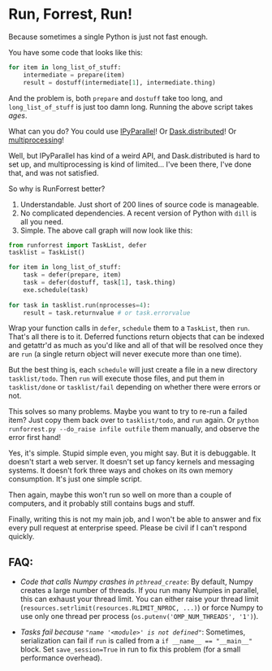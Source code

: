 # Run, Forrest, Run!

Because sometimes a single Python is just not fast enough.

You have some code that looks like this:

```python
for item in long_list_of_stuff:
    intermediate = prepare(item)
    result = dostuff(intermediate[1], intermediate.thing)
```

And the problem is, both `prepare` and `dostuff` take too long, and
`long_list_of_stuff` is just too damn long. Running the above script
takes *ages*.

What can you do? You could use [IPyParallel][ip]!
Or [Dask.distributed][dd]! Or [multiprocessing][mp]!

[ip]: https://ipyparallel.readthedocs.io/en/latest/
[dd]: https://distributed.readthedocs.io/en/latest/
[mp]: https://docs.python.org/3.6/library/multiprocessing.html

Well, but IPyParallel has kind of a weird API, and Dask.distributed is
hard to set up, and multiprocessing is kind of limited... I've been
there, I've done that, and was not satisfied.

So why is RunForrest better? 

1. Understandable. Just short of 200 lines of source code is manageable.
2. No complicated dependencies. A recent version of Python with `dill` is all you need.
3. Simple. The above call graph will now look like this:

```python
from runforrest import TaskList, defer
tasklist = TaskList()

for item in long_list_of_stuff:
    task = defer(prepare, item)
    task = defer(dostuff, task[1], task.thing)
    exe.schedule(task)
    
for task in tasklist.run(nprocesses=4):
    result = task.returnvalue # or task.errorvalue
```

Wrap your function calls in `defer`, `schedule` them to a `TaskList`,
then `run`. That's all there is to it. Deferred functions return
objects that can be indexed and getattr'd as much as you'd like and
all of that will be resolved once they are `run` (a single return
object will never execute more than one time).

But the best thing is, each `schedule` will just create a file in a
new directory `tasklist/todo`. Then `run` will execute those files,
and put them in `tasklist/done` or `tasklist/fail` depending on
whether there were errors or not.

This solves so many problems. Maybe you want to try to re-run a failed
item? Just copy them back over to `tasklist/todo`, and `run` again. Or
`python runforrest.py --do_raise infile outfile` them manually, and
observe the error first hand!

Yes, it's simple. Stupid simple even, you might say. But it is
debuggable. It doesn't start a web server. It doesn't set up fancy
kernels and messaging systems. It doesn't fork three ways and chokes
on its own memory consumption. It's just one simple script.

Then again, maybe this won't run so well on more than a couple of
computers, and it probably still contains bugs and stuff.

Finally, writing this is not my main job, and I won't be able to
answer and fix every pull request at enterprise speed. Please be civil
if I can't respond quickly.

## FAQ:

- *Code that calls Numpy crashes in `pthread_create`*: By default,
  Numpy creates a large number of threads. If you run many Numpies in
  parallel, this can exhaust your thread limit. You can either raise
  your thread limit 
  (`resources.setrlimit(resources.RLIMIT_NPROC, ...)`) or force Numpy
  to use only one thread per process 
  (`os.putenv('OMP_NUM_THREADS', '1')`).

- *Tasks fail because `"name '<module>' is not defined"`*: Sometimes,
  serialization can fail if `run` is called from a 
  `if __name__ == "__main__"` block. Set `save_session=True` in run
  to fix this problem (for a small performance overhead).
